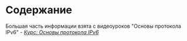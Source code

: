 # Содержание

Большая часть информации взята с видеоуроков "Основы протокола IPv6" - *[Курс: Основы протокола IPv6](https://clck.ru/3MzbPd)*

